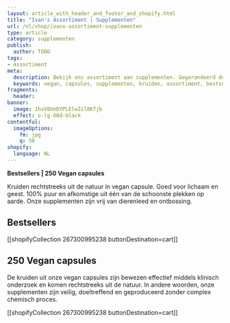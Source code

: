 ```yaml
---
layout: article_with_header_and_footer_and_shopify.html
title: "Ivan's Assortiment | Supplementen"
url: /nl/shop/ivans-assortiment-supplementen
type: article
category: supplementen
publish:
  author: TODO
tags:
- Assortiment
meta:
  description: Bekijk ons assortiment aan supplementen. Gegarandeerd de hoogste kwaliteit. Benieuwd naar onze vegan capsules?
  keywords: vegan, capsules, supplementen, kruiden, assortiment, bestsellers, collectie, kwaliteit, dierenleed, ontbossing
fragments:
  header:
banner:
  image: 1hvV8UeDYPLElw2il8Kfjb
  effect: o-lg-60d-black
contentful:
  imageOptions:
    fm: jpg
    q: 50
shopify:
  language: NL
---
```

**Bestsellers | 250 Vegan capsules**

Kruiden rechtstreeks uit de natuur in vegan capsule. Goed voor lichaam en geest. 100% puur en afkomstige uit één van de schoonste plekken op aarde. Onze supplementen zijn vrij van dierenleed en ontbossing.

## Bestsellers

[[shopifyCollection 267300995238 buttonDestination=cart]]

## 250 Vegan capsules

De kruiden uit onze vegan capsules zijn bewezen effectief middels klinisch onderzoek en komen rechtstreeks uit de natuur. In andere woorden, onze supplementen zijn veilig, doeltreffend en geproduceerd zonder complex chemisch proces.

[[shopifyCollection 267300995238 buttonDestination=cart]]
